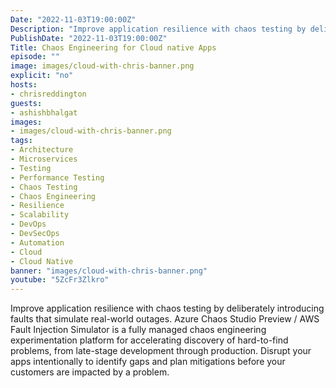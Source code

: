 ```yaml
---
Date: "2022-11-03T19:00:00Z"
Description: "Improve application resilience with chaos testing by deliberately introducing faults that simulate real-world outages. Azure Chaos Studio Preview / AWS Fault Injection Simulator is a fully managed chaos engineering experimentation platform for accelerating discovery of hard-to-find problems, from late-stage development through production. Disrupt your apps intentionally to identify gaps and plan mitigations before your customers are impacted by a problem."
PublishDate: "2022-11-03T19:00:00Z"
Title: Chaos Engineering for Cloud native Apps
episode: ""
image: images/cloud-with-chris-banner.png
explicit: "no"
hosts:
- chrisreddington
guests:
- ashishbhalgat
images:
- images/cloud-with-chris-banner.png
tags:
- Architecture
- Microservices
- Testing
- Performance Testing
- Chaos Testing
- Chaos Engineering
- Resilience
- Scalability
- DevOps
- DevSecOps
- Automation
- Cloud
- Cloud Native
banner: "images/cloud-with-chris-banner.png"
youtube: "5ZcFr3Zlkro"
---
```

Improve application resilience with chaos testing by deliberately introducing faults that simulate real-world outages. Azure Chaos Studio Preview / AWS Fault Injection Simulator is a fully managed chaos engineering experimentation platform for accelerating discovery of hard-to-find problems, from late-stage development through production. Disrupt your apps intentionally to identify gaps and plan mitigations before your customers are impacted by a problem.
